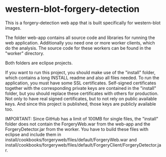 western-blot-forgery-detection
==============================

This is a forgery-detection web app that is built specifically for western-blot images.

The folder web-app contains all source code and libraries for running the web application. Additionally you need one or more worker clients, which do the analysis. The source code for these workers can be found in the "worker" directory.

Both folders are eclipse projects.

If you want to run this project, you should make use of the "install" folder, which contains a long INSTALL readme and also all files needed.
To run the application, you must have some SSL certificates. Self-signed certificates together with the corresponding private keys are contained in the "install" folder, but you should replace these certificates with others for production.
Not only to have real signed certificates, but to not rely on public available keys. And since this project is published, those keys are publicly available too.

IMPORTANT: Since GitHub has a limit of 100MB for single files, the "install" folder does not contain the ForgeryWeb.war from the web-app and the ForgeryDetector.jar from the worker. You have to build these files with eclipse and include them in install/cookbooks/forgeryweb/files/default/ForgeryWeb.war and install/cookbooks/forgeryweb/files/default/ForgeryClient/ForgeryDetector.jar.
